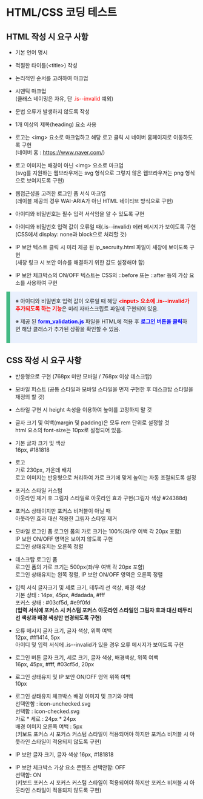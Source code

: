 # HTML/CSS 코딩 테스트

## HTML 작성 시 요구 사항
- 기본 언어 명시
- 적절한 타이틀(&lt;title&gt;) 작성
- 논리적인 순서를 고려하여 마크업
- 시맨틱 마크업   
(클래스 네이밍은 자유, 단 <span style="color: #f00">.is--invalid</span> 예외)  

- 문법 오류가 발생하지 않도록 작성
- 1개 이상의 제목(heading) 요소 사용
- 로고는 &lt;img&gt; 요소로 마크업하고 해당 로고 클릭 시 네이버 홈페이지로 이동하도록 구현  
(네이버 홈 : https://www.naver.com/)  

- 로고 이미지는 배경이 아닌 &lt;img&gt; 요소로 마크업  
(svg를 지원하는 웹브라우저는 svg 형식으로 그렇지 않은 웹브라우저는 png 형식으로 보여지도록 구현)  

- 웹접근성을 고려한 로그인 폼 서식 마크업  
(레이블 제공의 경우 WAI-ARIA가 아닌 HTML 네이티브 방식으로 구현)  

- 아이디와 비밀번호는 필수 입력 서식임을 알 수 있도록 구현  
- 아이디와 비밀번호 입력 값이 오류일 때(.is--invalid) 에러 메시지가 보이도록 구현   
(CSS에서 display: none과 block으로 처리할 것)  

- IP 보안 텍스트 클릭 시 미리 제공 된 ip_secruity.html 파일이 새창에 보이도록 구현  
(새창 링크 시 보안 이슈를 해결하기 위한 값도 설정해야 함)  

- IP 보안 체크박스의 ON/OFF 텍스트는 CSS의 ::before 또는 ::after 등의 가상 요소를 사용하여 구현  

<div style="padding: 1em; background: #e9f0fd; border-left: 10px solid #42b983">
&#8251; 아이디와 비밀번호 입력 값이 오류일 때 해당 <span style="color:#f00;font-weight: bold">&lt;input&gt; 요소에 .is--invalid가 추가되도록 하는 기능</span>은 미리 자바스크립트 파일에 구현되어 있음.  

&#8251; 제공 된 <span style="color: #00f; font-weight: bold">form_validation.js</span> 파일을 HTML에 적용 후 <span style="color: #00f; font-weight: bold">로그인 버튼을 클릭</span>하면 해당 클래스가 추가된 상황을 확인할 수 있음.
</div>


## CSS 작성 시 요구 사항
- 반응형으로 구현 (768px 미만 모바일 / 768px 이상 데스크탑)
- 모바일 퍼스트 (공통 스타일과 모바일 스타일을 먼저 구현한 후 데스크탑 스타일을 재정의 할 것)  
- 스타일 구현 시 height 속성을 이용하여 높이를 고정하지 말 것  
- 글자 크기 및 여백(margin 및 padding)은 모두 rem 단위로 설정할 것  
html 요소의 font-size는 10px로 설정되어 있음.  

- 기본 글자 크기 및 색상  
16px, #181818  

- 로고  
가로 230px, 가운데 배치  
로고 이미지는 반응형으로 처리하여 가로 크기에 맞게 높이는 자동 조절되도록 설정  

- 포커스 스타일 커스텀  
아웃라인 제거 후 그림자 스타일로 아웃라인 효과 구현(그림자 색상 #24388d)  

- 포커스 상태이지만 포커스 비저블이 아닐 때  
아웃라인 효과 대신 적용한 그림자 스타일 제거  

- 모바일 로그인 폼
로그인 폼의 가로 크기는 100%(좌/우 여백 각 20px 포함)  
IP 보안 ON/OFF 영역은 보이지 않도록 구현  
로그인 상태유지는 오른쪽 정렬  

- 데스크탑 로그인 폼  
로그인 폼의 가로 크기는 500px(좌/우 여백 각 20px 포함)  
로그인 상태유지는 왼쪽 정렬, IP 보안 ON/OFF 영역은 오른쪽 정렬  

- 입력 서식 글자크기 및 세로 크기, 테두리 선 색상, 배경 색상  
기본 상태 : 14px, 45px, #dadada, #fff  
포커스 상태 : #03cf5d, #e9f0fd  
**(입력 서식에 포커스 시 커스텀 포커스 아웃라인 스타일인 그림자 효과 대신 테두리 선 색상과 배경 색상만 변경되도록 구현)**  

 - 오류 메시지 글자 크기, 글자 색상, 위쪽 여백  
12px, #ff1414, 5px  
아이디 및 입력 서식에 .is--invalid가 있을 경우 오류 메시지가 보이도록 구현  

- 로그인 버튼 글자 크기, 세로 크기, 글자 색상, 배경색상, 위쪽 여백  
16px, 45px, #fff, #03cf5d, 20px 

- 로그인 상태유지 및 IP 보안 ON/OFF 영역 위쪽 여백  
10px  

- 로그인 상태유지 체크박스 배경 이미지 및 크기와 여백  
선택안함 : icon-unchecked.svg   
선택함 : icon-checked.svg  
가로 * 세로 : 24px * 24px  
배경 이미지 오른쪽 여백 : 5px  
(키보드 포커스 시 포커스 커스텀 스타일이 적용되어야 하지만 포커스 비저블 시 아웃라인 스타일이 적용되지 않도록 구현)

- IP 보안 글자 크기, 글자 색상
16px, #181818 

- IP 보안 체크박스 가상 요소 콘텐츠
선택안함: OFF  
선택함: ON  
(키보드 포커스 시 포커스 커스텀 스타일이 적용되어야 하지만 포커스 비저블 시 아웃라인 스타일이 적용되지 않도록 구현)